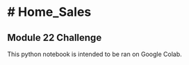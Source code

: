 <H1># Home_Sales</H1>
<H2>Module 22 Challenge</H2>
<p>This python notebook is intended to be ran on Google Colab.</p>

